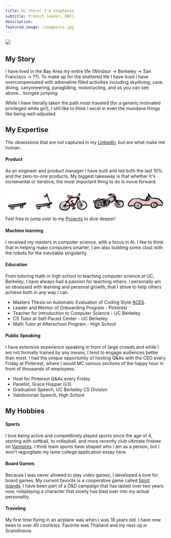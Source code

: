 ```yaml
---
title: Hi there! I'm Stephanie
subtitle: Product leader, ENTJ,
description: 
featured_image: /images/nz.jpg
---
```


![](/images/flip.gif)

## My Story
I have lived in the Bay Area my entire life (Windsor → Berkeley → San Francisco → ??). To make up for the sheltered life I have lived I have overcompensated with adrenaline filled activities including skydiving, cave diving, canyoneering, paragliding, motorcycling, and as you can see above... bungee jumping. 

While I have literally taken the path most traveled (for a generic motivated privileged white girl), I still like to think I excel in even the mundane things like being well-adjusted. 

## My Expertise

The obsessions that are not captured in my [LinkedIn](linkedin.com/in/stogers), but are what make me human.

#### Product

As an engineer and product manager I have built and led both the last 10% and the zero-to-one products. My biggest takeaway is that whether it's incremental or iterative, the most important thing to do is move forward. 

![](/images/skateboard.png)

Feel free to jump over to my [Projects](/projects) to dive deeper!

#### Machine learning

I received my masters in computer science, with a focus in AI. I like to think that in helping make computers smarter, I am also building some clout with the robots for the inevitable singularity. 

#### Education

From tutoring math in high school to teaching computer science at UC, Berkeley, I have always had a passion for teaching others. I personally am so obsessed with learning and personal growth, that I strive to help others achieve both in any way I can.
* Masters Thesis on Automatic Evaluation of Coding Style [ACES](https://www2.eecs.berkeley.edu/Pubs/TechRpts/2014/EECS-2014-77.html).
* Leader and Mentor of Onboarding Program - Pinterest
* Teacher for Introduction to Computer Science - UC Berkeley
* CS Tutor at Self-Paced Center - UC Berkeley
* Math Tutor at Afterschool Program - High School

#### Public Speaking

I have extensive experience speaking in front of large crowds and while I am not formally trained by any means, I tend to engage audiences better than most. I had the unique opportunity of hosting Q&As with the CEO every Friday at Pinterest, where I would MC various sections of the happy hour in front of thousands of employees. 
* Host for Pinterest Q&As every Friday
* Panelist, Grace Hopper (x3)
* Graduation Speech, UC Berkeley CS Division
* Validictorian Speech, High School

## My Hobbies

#### Sports
I love being active and competitively played sports since the age of 4, starting with softball, to volleyball, and more recently club ultimate frisbee on [Vampires](https://play.usaultimate.org/teams/events/Eventteam/?TeamId=fhbq3%2f9CD8Rxr%2f0e3UitJF3LMT7PQ6596QTq65rtDp0%3d). I think team sports have shaped who I am as a person, but I won't regurgitate my lame college application essay here. 

#### Board Games
Because I was never allowed to play video games, I developed a love for board games. My current favorite is a cooperative game called [Spirit Islands](https://boardgamegeek.com/boardgame/162886/spirit-island). I have been part of a D&D campaign that has lasted over two years now, roleplaying a character that slowly has bled over into my actual personality. 

#### Traveling
My first time flying in an airplane was when I was 18 years old. I have now been to over 40 countries. Favorite was Thailand and my next up is Scandinavia. 



